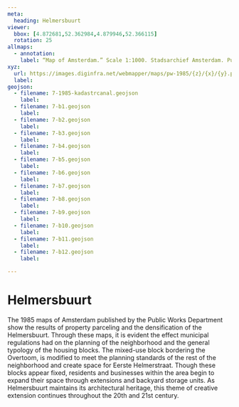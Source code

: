 ```yaml
---
meta:
  heading: Helmersbuurt
viewer:
  bbox: [4.872681,52.362984,4.879946,52.366115]
  rotation: 25
allmaps:
  - annotation:
    label: “Map of Amsterdam.” Scale 1:1000. Stadsarchief Amsterdam. Published by the Public Works Department and its legal successors, 1985.
xyz:
  url: https://images.diginfra.net/webmapper/maps/pw-1985/{z}/{x}/{y}.png
  label: 
geojson: 
  - filename: 7-1985-kadastrcanal.geojson
    label: 
  - filename: 7-b1.geojson
    label: 
  - filename: 7-b2.geojson
    label: 
  - filename: 7-b3.geojson
    label: 
  - filename: 7-b4.geojson
    label: 
  - filename: 7-b5.geojson
    label: 
  - filename: 7-b6.geojson
    label: 
  - filename: 7-b7.geojson
    label: 
  - filename: 7-b8.geojson
    label: 
  - filename: 7-b9.geojson
    label: 
  - filename: 7-b10.geojson
    label: 
  - filename: 7-b11.geojson
    label: 
  - filename: 7-b12.geojson
    label: 

---
```

# Helmersbuurt
The 1985 maps of Amsterdam published by the Public Works Department show the results of property parceling and the densification of the Helmersbuurt. Through these maps, it is evident the effect municipal regulations had on the planning of the neighborhood and the general typology of the housing blocks. The mixed-use block bordering the Overtoom, is modified to meet the planning standards of the rest of the neighborhood and create space for Eerste Helmerstraat. Though these blocks appear fixed, residents and businesses within the area begin to expand their space through extensions and backyard storage units. As Helmersbuurt maintains its architectural heritage, this theme of creative extension continues throughout the 20th and 21st century.